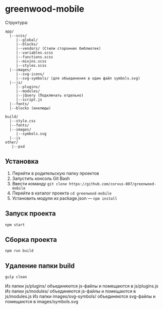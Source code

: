 # greenwood-mobile
Структура:
```
app/
  |--scss/
     |--global/
     |--blocks/
     |--vendors/ (Стили сторонних библиотек)
     |--variables.scss
     |--functions.scss
     |--mixins.scss
     |--styles.scss
  |--images/
     |--svg-icons/
     |--svg-symbols/ (для объединения в один файл symbols.svg)
  |--js/
     |--plugins/
     |--modules/
     |--jQuery (Подключать отдельно)
     |--script.js
  |--fonts/
  |--blocks (инклюды)

build/
  |--style.css
  |--fonts/
  |--images/
     |--symbols.svg
  |--js
other/
   |--psd
```

## Установка
1. Перейти в родительскую папку проектов
2. Запустить консоль Git Bash
3. Ввести команду `git clone https://github.com/corvus-007/greenwood-mobile`
4. Перейти в каталог проекта `cd greenwood-mobile`
5. Установить модули из package.json — `npm install`

## Запуск проекта
`npm start`
## Сборка проекта
`npm run build`
## Удаление папки build
`gulp clean`

Из папки js/plugins/ объединяются js-файлы и помещаются в js/plugins.js
Из папки js/modules/ объединяются js-файлы и помещаются в js/modules.js
Из папки images/svg-symbols/ объединяются svg-файлы и помещаются в images/symbols.svg
